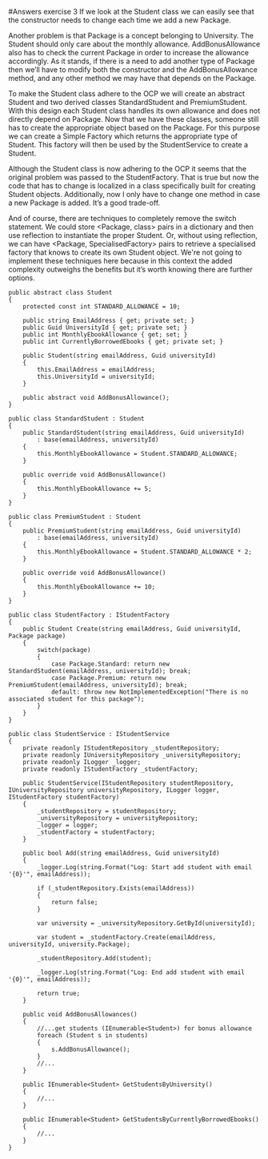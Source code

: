 #Answers exercise 3
If we look at the Student class we can easily see that the constructor needs to change each time we add a new Package.

Another problem is that Package is a concept belonging to University. The Student should only care about the monthly allowance. AddBonusAllowance also has to check the current Package in order to increase the allowance accordingly.
As it stands, if there is a need to add another type of Package then we’ll have to modify both the constructor and the AddBonusAllowance method, and any other method we may have that depends on the Package.

To make the Student class adhere to the OCP we will create an abstract Student and two derived classes StandardStudent and PremiumStudent.
With this design each Student class handles its own allowance and does not directly depend on Package. Now that we have these classes, someone still has to create the appropriate object based on the Package. For this purpose we can create a Simple Factory which returns the appropriate type of Student. This factory will then be used by the StudentService to create a Student.

Although the Student class is now adhering to the OCP it seems that the original problem was passed to the StudentFactory. That is true but now the code that has to change is localized in a class specifically built for creating Student objects. Additionally, now I only have to change one method in case a new Package is added. It’s a good trade-off.

And of course, there are techniques to completely remove the switch statement. We could store <Package, class> pairs in a dictionary and then use reflection to instantiate the proper Student. Or, without using reflection, we can have <Package, SpecialisedFactory> pairs to retrieve a specialised factory that knows to create its own Student object. We're not going to implement these techniques here because in this context the added complexity outweighs the benefits but it’s worth knowing there are further options.

```
public abstract class Student
{
    protected const int STANDARD_ALLOWANCE = 10;
 
    public string EmailAddress { get; private set; }
    public Guid UniversityId { get; private set; }
    public int MonthlyEbookAllowance { get; set; }
    public int CurrentlyBorrowedEbooks { get; private set; }
 
    public Student(string emailAddress, Guid universityId)
    {
        this.EmailAddress = emailAddress;
        this.UniversityId = universityId;           
    }    
 
    public abstract void AddBonusAllowance();   
}
```
```
public class StandardStudent : Student
{
    public StandardStudent(string emailAddress, Guid universityId) 
        : base(emailAddress, universityId)
    {
        this.MonthlyEbookAllowance = Student.STANDARD_ALLOWANCE;
    }
     
    public override void AddBonusAllowance()
    {
        this.MonthlyEbookAllowance += 5;
    }
}
```
```
public class PremiumStudent : Student
{
    public PremiumStudent(string emailAddress, Guid universityId)
        : base(emailAddress, universityId)
    {
        this.MonthlyEbookAllowance = Student.STANDARD_ALLOWANCE * 2;
    }
 
    public override void AddBonusAllowance()
    {
        this.MonthlyEbookAllowance += 10;
    }
}
```
```
public class StudentFactory : IStudentFactory
{
    public Student Create(string emailAddress, Guid universityId, Package package)
    {
        switch(package)
        {
            case Package.Standard: return new StandardStudent(emailAddress, universityId); break;
            case Package.Premium: return new PremiumStudent(emailAddress, universityId); break;
            default: throw new NotImplementedException("There is no associated student for this package");
        }
    }
}
```
```
public class StudentService : IStudentService
{
    private readonly IStudentRepository _studentRepository;
    private readonly IUniversityRepository _universityRepository;
    private readonly ILogger _logger;
    private readonly IStudentFactory _studentFactory;
 
    public StudentService(IStudentRepository studentRepository, IUniversityRepository universityRepository, ILogger logger, IStudentFactory studentFactory)
    {
        _studentRepository = studentRepository;
        _universityRepository = universityRepository;
        _logger = logger;
        _studentFactory = studentFactory;
    }
 
    public bool Add(string emailAddress, Guid universityId)
    {       
        _logger.Log(string.Format("Log: Start add student with email '{0}'", emailAddress));    
 
        if (_studentRepository.Exists(emailAddress))
        {
            return false;
        }           
 
        var university = _universityRepository.GetById(universityId);
         
        var student = _studentFactory.Create(emailAddress, universityId, university.Package);       
         
        _studentRepository.Add(student);
         
        _logger.Log(string.Format("Log: End add student with email '{0}'", emailAddress));
 
        return true;
    }
 
    public void AddBonusAllowances()
    {
        //...get students (IEnumerable<Student>) for bonus allowance
        foreach (Student s in students)
        {
            s.AddBonusAllowance();
        }
        //...
    }
     
    public IEnumerable<Student> GetStudentsByUniversity()
    {
        //...       
    }
 
    public IEnumerable<Student> GetStudentsByCurrentlyBorrowedEbooks()
    {
        //...       
    }
}